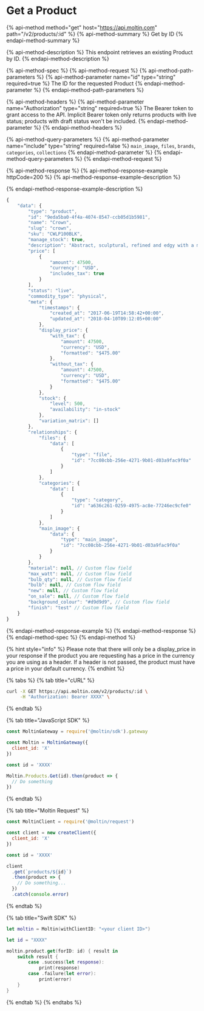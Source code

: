 # Get a Product

{% api-method method="get" host="https://api.moltin.com" path="/v2/products/:id" %}
{% api-method-summary %}
Get by ID
{% endapi-method-summary %}

{% api-method-description %}
This endpoint retrieves an existing Product by ID.
{% endapi-method-description %}

{% api-method-spec %}
{% api-method-request %}
{% api-method-path-parameters %}
{% api-method-parameter name="id" type="string" required=true %}
The ID for the requested Product
{% endapi-method-parameter %}
{% endapi-method-path-parameters %}

{% api-method-headers %}
{% api-method-parameter name="Authorization" type="string" required=true %}
The Bearer token to grant access to the API.  Implicit Bearer token only returns products with live status; products with draft status won't be included.
{% endapi-method-parameter %}
{% endapi-method-headers %}

{% api-method-query-parameters %}
{% api-method-parameter name="include" type="string" required=false %}
`main_image`, `files`, `brands`, `categories`, `collections`
{% endapi-method-parameter %}
{% endapi-method-query-parameters %}
{% endapi-method-request %}

{% api-method-response %}
{% api-method-response-example httpCode=200 %}
{% api-method-response-example-description %}

{% endapi-method-response-example-description %}

```javascript
{
    "data": {
        "type": "product",
        "id": "9eda5ba0-4f4a-4074-8547-ccb05d1b5981",
        "name": "Crown",
        "slug": "crown",
        "sku": "CWLP100BLK",
        "manage_stock": true,
        "description": "Abstract, sculptural, refined and edgy with a modern twist. Its symmetrical, spoked structure generates a clever geometric presence, which works well in a contemporary environment.",
        "price": [
            {
                "amount": 47500,
                "currency": "USD",
                "includes_tax": true
            }
        ],
        "status": "live",
        "commodity_type": "physical",
        "meta": {
            "timestamps": {
                "created_at": "2017-06-19T14:58:42+00:00",
                "updated_at": "2018-04-10T09:12:05+00:00"
            },
            "display_price": {
                "with_tax": {
                    "amount": 47500,
                    "currency": "USD",
                    "formatted": "$475.00"
                },
                "without_tax": {
                    "amount": 47500,
                    "currency": "USD",
                    "formatted": "$475.00"
                }
            },
            "stock": {
                "level": 500,
                "availability": "in-stock"
            },
            "variation_matrix": []
        },
        "relationships": {
            "files": {
                "data": [
                    {
                        "type": "file",
                        "id": "7cc08cbb-256e-4271-9b01-d03a9fac9f0a"
                    }
                ]
            },
            "categories": {
                "data": [
                    {
                        "type": "category",
                        "id": "a636c261-0259-4975-ac8e-77246ec9cfe0"
                    }
                ]
            },
            "main_image": {
                "data": {
                    "type": "main_image",
                    "id": "7cc08cbb-256e-4271-9b01-d03a9fac9f0a"
                }
            }
        },
        "material": null, // Custom flow field
        "max_watt": null, // Custom flow field
        "bulb_qty": null, // Custom flow field
        "bulb": null, // Custom flow field
        "new": null, // Custom flow field
        "on_sale": null, // Custom flow field
        "background_colour": "#d9d9d9", // Custom flow field
        "finish": "test" // Custom flow field
    }
}
```
{% endapi-method-response-example %}
{% endapi-method-response %}
{% endapi-method-spec %}
{% endapi-method %}

{% hint style="info" %}
Please note that there will only be a display\_price in  your response if the product you are requesting has a price in the currency you are using as a header. If a header is not passed, the product must have a price in your default currency.
{% endhint %}

{% tabs %}
{% tab title="cURL" %}
```bash
curl -X GET https://api.moltin.com/v2/products/:id \
     -H "Authorization: Bearer XXXX" \
```
{% endtab %}

{% tab title="JavaScript SDK" %}
```javascript
const MoltinGateway = require('@moltin/sdk').gateway

const Moltin = MoltinGateway({
  client_id: 'X'
})

const id = 'XXXX'

Moltin.Products.Get(id).then(product => {
  // Do something
})
```
{% endtab %}

{% tab title="Moltin Request" %}
```javascript
const MoltinClient = require('@moltin/request')

const client = new createClient({
  client_id: 'X'
})

const id = 'XXXX'

client
  .get(`products/${id}`)
  .then(product => {
    // Do something...
  })
  .catch(console.error)
```
{% endtab %}

{% tab title="Swift SDK" %}
```swift
let moltin = Moltin(withClientID: "<your client ID>")

let id = "XXXX"

moltin.product.get(forID: id) { result in
    switch result {
        case .success(let response):
            print(response)
        case .failure(let error):
            print(error)
    }
}
```
{% endtab %}
{% endtabs %}

